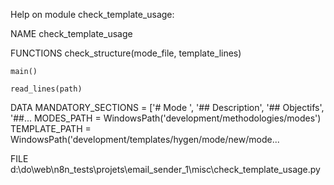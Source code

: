 Help on module check_template_usage:

NAME
    check_template_usage

FUNCTIONS
    check_structure(mode_file, template_lines)

    main()

    read_lines(path)

DATA
    MANDATORY_SECTIONS = ['# Mode ', '## Description', '## Objectifs', '##...
    MODES_PATH = WindowsPath('development/methodologies/modes')
    TEMPLATE_PATH = WindowsPath('development/templates/hygen/mode/new/mode...

FILE
    d:\do\web\n8n_tests\projets\email_sender_1\misc\check_template_usage.py


